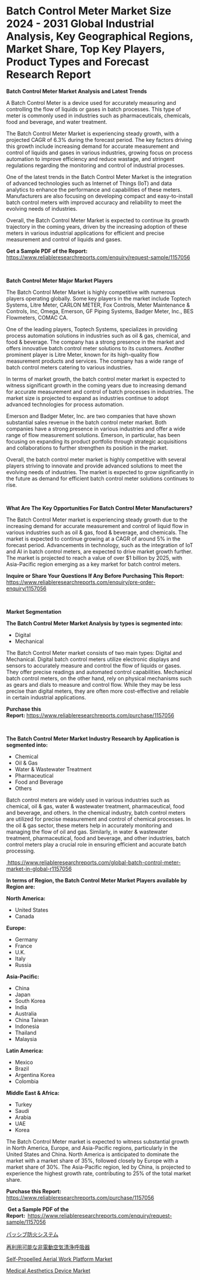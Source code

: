 <p><h1>Batch Control Meter Market Size 2024 - 2031 Global Industrial Analysis, Key Geographical Regions, Market Share, Top Key Players, Product Types and Forecast Research Report</h1></p><p><strong>Batch Control Meter Market Analysis and Latest Trends</strong></p>
<p><p>A Batch Control Meter is a device used for accurately measuring and controlling the flow of liquids or gases in batch processes. This type of meter is commonly used in industries such as pharmaceuticals, chemicals, food and beverage, and water treatment.</p><p>The Batch Control Meter Market is experiencing steady growth, with a projected CAGR of 6.3% during the forecast period. The key factors driving this growth include increasing demand for accurate measurement and control of liquids and gases in various industries, growing focus on process automation to improve efficiency and reduce wastage, and stringent regulations regarding the monitoring and control of industrial processes.</p><p>One of the latest trends in the Batch Control Meter Market is the integration of advanced technologies such as Internet of Things (IoT) and data analytics to enhance the performance and capabilities of these meters. Manufacturers are also focusing on developing compact and easy-to-install batch control meters with improved accuracy and reliability to meet the evolving needs of industries.</p><p>Overall, the Batch Control Meter Market is expected to continue its growth trajectory in the coming years, driven by the increasing adoption of these meters in various industrial applications for efficient and precise measurement and control of liquids and gases.</p></p>
<p><strong>Get a Sample PDF of the Report:&nbsp;</strong> <a href="https://www.reliableresearchreports.com/enquiry/request-sample/1157056">https://www.reliableresearchreports.com/enquiry/request-sample/1157056</a></p>
<p>&nbsp;</p>
<p><strong>Batch Control Meter Major Market Players</strong></p>
<p><p>The Batch Control Meter Market is highly competitive with numerous players operating globally. Some key players in the market include Toptech Systems, Litre Meter, CARLON METER, Fox Controls, Meter Maintenance & Controls, Inc, Omega, Emerson, GF Piping Systems, Badger Meter, Inc., BES Flowmeters, COMAC CA.</p><p>One of the leading players, Toptech Systems, specializes in providing process automation solutions in industries such as oil & gas, chemical, and food & beverage. The company has a strong presence in the market and offers innovative batch control meter solutions to its customers. Another prominent player is Litre Meter, known for its high-quality flow measurement products and services. The company has a wide range of batch control meters catering to various industries.</p><p>In terms of market growth, the batch control meter market is expected to witness significant growth in the coming years due to increasing demand for accurate measurement and control of batch processes in industries. The market size is projected to expand as industries continue to adopt advanced technologies for process automation.</p><p>Emerson and Badger Meter, Inc. are two companies that have shown substantial sales revenue in the batch control meter market. Both companies have a strong presence in various industries and offer a wide range of flow measurement solutions. Emerson, in particular, has been focusing on expanding its product portfolio through strategic acquisitions and collaborations to further strengthen its position in the market.</p><p>Overall, the batch control meter market is highly competitive with several players striving to innovate and provide advanced solutions to meet the evolving needs of industries. The market is expected to grow significantly in the future as demand for efficient batch control meter solutions continues to rise.</p></p>
<p>&nbsp;</p>
<p><strong>What Are The Key Opportunities For Batch Control Meter Manufacturers?</strong></p>
<p><p>The Batch Control Meter market is experiencing steady growth due to the increasing demand for accurate measurement and control of liquid flow in various industries such as oil & gas, food & beverage, and chemicals. The market is expected to continue growing at a CAGR of around 5% in the forecast period. Advancements in technology, such as the integration of IoT and AI in batch control meters, are expected to drive market growth further. The market is projected to reach a value of over $1 billion by 2025, with Asia-Pacific region emerging as a key market for batch control meters.</p></p>
<p><strong>Inquire or Share Your Questions If Any Before Purchasing This Report:</strong> <a href="https://www.reliableresearchreports.com/enquiry/pre-order-enquiry/1157056">https://www.reliableresearchreports.com/enquiry/pre-order-enquiry/1157056</a></p>
<p>&nbsp;</p>
<p><strong>Market Segmentation</strong></p>
<p><strong>The Batch Control Meter Market Analysis by types is segmented into:</strong></p>
<p><ul><li>Digital</li><li>Mechanical</li></ul></p>
<p><p>The Batch Control Meter market consists of two main types: Digital and Mechanical. Digital batch control meters utilize electronic displays and sensors to accurately measure and control the flow of liquids or gases. They offer precise readings and automated control capabilities. Mechanical batch control meters, on the other hand, rely on physical mechanisms such as gears and dials to measure and control flow. While they may be less precise than digital meters, they are often more cost-effective and reliable in certain industrial applications.</p></p>
<p><strong>Purchase this Report:&nbsp;</strong><a href="https://www.reliableresearchreports.com/purchase/1157056">https://www.reliableresearchreports.com/purchase/1157056</a></p>
<p>&nbsp;</p>
<p><strong>The Batch Control Meter Market Industry Research by Application is segmented into:</strong></p>
<p><ul><li>Chemical</li><li>Oil & Gas</li><li>Water & Wastewater Treatment</li><li>Pharmaceutical</li><li>Food and Beverage</li><li>Others</li></ul></p>
<p><p>Batch control meters are widely used in various industries such as chemical, oil & gas, water & wastewater treatment, pharmaceutical, food and beverage, and others. In the chemical industry, batch control meters are utilized for precise measurement and control of chemical processes. In the oil & gas sector, these meters help in accurately monitoring and managing the flow of oil and gas. Similarly, in water & wastewater treatment, pharmaceutical, food and beverage, and other industries, batch control meters play a crucial role in ensuring efficient and accurate batch processing.</p></p>
<p><a href="https://www.reliableresearchreports.com/global-batch-control-meter-market-in-global-r1157056">&nbsp;https://www.reliableresearchreports.com/global-batch-control-meter-market-in-global-r1157056</a></p>
<p><strong>In terms of Region, the Batch Control Meter Market Players available by Region are:</strong></p>
<p>
    <p> <strong> North America: </strong>
        <ul>
            <li>United States</li>
            <li>Canada</li>
        </ul>
        </p> 
    <p> <strong> Europe: </strong>
        <ul>
            <li>Germany</li>
            <li>France</li>
            <li>U.K.</li>
            <li>Italy</li>
            <li>Russia</li>
        </ul>
        </p> 
    <p> <strong> Asia-Pacific: </strong>
        <ul>
            <li>China</li>
            <li>Japan</li>
            <li>South Korea</li>
            <li>India</li>
            <li>Australia</li>
            <li>China Taiwan</li>
            <li>Indonesia</li>
            <li>Thailand</li>
            <li>Malaysia</li>
        </ul>
        </p> 
    <p> <strong> Latin America: </strong>
        <ul>
            <li>Mexico</li>
            <li>Brazil</li>
            <li>Argentina Korea</li>
            <li>Colombia</li>
        </ul>
        </p> 
    <p> <strong> Middle East & Africa: </strong>
        <ul>
            <li>Turkey</li>
            <li>Saudi</li>
            <li>Arabia</li>
            <li>UAE</li>
            <li>Korea</li>
        </ul>
    </p>
    </p>
<p><p>The Batch Control Meter market is expected to witness substantial growth in North America, Europe, and Asia-Pacific regions, particularly in the United States and China. North America is anticipated to dominate the market with a market share of 35%, followed closely by Europe with a market share of 30%. The Asia-Pacific region, led by China, is projected to experience the highest growth rate, contributing to 25% of the total market share.</p></p>
<p><strong>Purchase this Report: </strong><a href="https://www.reliableresearchreports.com/purchase/1157056">https://www.reliableresearchreports.com/purchase/1157056</a></p>
<p>&nbsp;<strong>Get a Sample PDF of the Report:&nbsp;&nbsp;</strong><a href="https://www.reliableresearchreports.com/enquiry/request-sample/1157056">https://www.reliableresearchreports.com/enquiry/request-sample/1157056</a></p>
<p><strong></strong></p>
<p><p><a href="https://github.com/SkylarDaniel70/Market-Research-Report-List-1/blob/main/716119688257.md">パッシブ防火システム</a></p><p><a href="https://github.com/RandallRunte2023/Market-Research-Report-List-1/blob/main/563917988256.md">再利用可能な非電動空気清浄呼吸器</a></p><p><a href="https://github.com/singletonthaxterkelliehr2df/Market-Research-Report-List-2/blob/main/self-propelled-aerial-work-platform-market.md">Self-Propelled Aerial Work Platform Market</a></p><p><a href="https://github.com/kufem1/Market-Research-Report-List-2/blob/main/medical-aesthetics-device-market.md">Medical Aesthetics Device Market</a></p></p>
